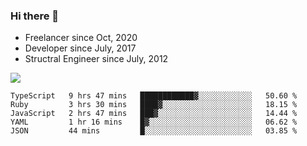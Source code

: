 ### Hi there 👋

- Freelancer since Oct, 2020
- Developer since July, 2017
- Structral Engineer since July, 2012

<img src="https://github-readme-stats.vercel.app/api?username=an-lee&show_icons=true&icon_color=0366d6&text_color=24292e&bg_color=ffffff&hide_title=true" />

<!--START_SECTION:waka-->
```text
TypeScript   9 hrs 47 mins   ████████████▓░░░░░░░░░░░░   50.60 % 
Ruby         3 hrs 30 mins   ████▓░░░░░░░░░░░░░░░░░░░░   18.15 % 
JavaScript   2 hrs 47 mins   ███▓░░░░░░░░░░░░░░░░░░░░░   14.44 % 
YAML         1 hr 16 mins    █▓░░░░░░░░░░░░░░░░░░░░░░░   06.62 % 
JSON         44 mins         █░░░░░░░░░░░░░░░░░░░░░░░░   03.85 % 
```
<!--END_SECTION:waka-->
